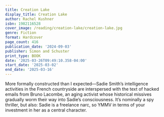 ```yaml
---
title: Creation Lake
display_title: Creation Lake
author: Rachel Kushner
isbn: 1982116528
cover_image: /reading/creation-lake/creation-lake.jpg
genre: Fiction
format: Hardcover
page_count: 416
publication_date: '2024-09-03'
publisher: Simon and Schuster
print_type: BOOK
date: '2025-03-26T09:49:10.358-04:00'
start_date: '2025-03-02'
end_date: '2025-03-16'
---
```


More formally constructed than I expected—Sadie Smith’s intelligence activities in the French countryside are interspersed with the text of hacked emails from Bruno Lacombe, an aging activist whose historical missives gradually worm their way into Sadie’s consciousness. It’s nominally a spy thriller, but also: Sadie is a freelance narc, so YMMV in terms of your investment in her as a central character.